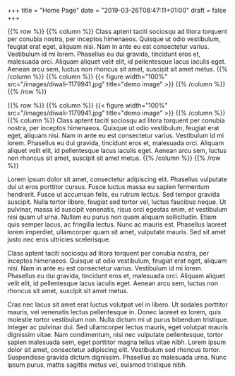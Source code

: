 +++
title = "Home Page"
date = "2019-03-26T08:47:11+01:00"
draft = false
+++

{{% row %}}
{{% column %}}
Class aptent taciti sociosqu ad litora torquent per conubia nostra, per inceptos himenaeos. Quisque ut odio vestibulum, feugiat erat eget, aliquam nisi. Nam in ante eu est consectetur varius. Vestibulum id mi lorem. Phasellus eu dui gravida, tincidunt eros et, malesuada orci. Aliquam aliquet velit elit, id pellentesque lacus iaculis eget. Aenean arcu sem, luctus non rhoncus sit amet, suscipit sit amet metus.
{{% /column %}}
{{% column %}}
{{< figure width="100%" src="/images/diwali-1179941.jpg" title="demo image" >}}
{{% /column %}}
{{% /row %}}

{{% row %}}
{{% column %}}
{{< figure width="100%" src="/images/diwali-1179941.jpg" title="demo image" >}}
{{% /column %}}
{{% column %}}
Class aptent taciti sociosqu ad litora torquent per conubia nostra, per inceptos himenaeos. Quisque ut odio vestibulum, feugiat erat eget, aliquam nisi. Nam in ante eu est consectetur varius. Vestibulum id mi lorem. Phasellus eu dui gravida, tincidunt eros et, malesuada orci. Aliquam aliquet velit elit, id pellentesque lacus iaculis eget. Aenean arcu sem, luctus non rhoncus sit amet, suscipit sit amet metus.
{{% /column %}}
{{% /row %}}

Lorem ipsum dolor sit amet, consectetur adipiscing elit. Phasellus vulputate dui ut eros porttitor cursus. Fusce luctus massa eu sapien fermentum hendrerit. Fusce ut accumsan felis, eu rutrum lectus. Sed tempor gravida suscipit. Nulla tortor libero, feugiat sed tortor vel, luctus faucibus neque. Ut pulvinar, massa id suscipit venenatis, risus orci egestas enim, et vestibulum nisi quam ut urna. Nullam eu purus non quam aliquam sollicitudin. Etiam quis semper lacus, ac fringilla lectus. Nunc ac mauris est. Phasellus laoreet lorem imperdiet, ullamcorper quam sit amet, vulputate mauris. Sed sit amet justo nec eros ultricies scelerisque.

Class aptent taciti sociosqu ad litora torquent per conubia nostra, per inceptos himenaeos. Quisque ut odio vestibulum, feugiat erat eget, aliquam nisi. Nam in ante eu est consectetur varius. Vestibulum id mi lorem. Phasellus eu dui gravida, tincidunt eros et, malesuada orci. Aliquam aliquet velit elit, id pellentesque lacus iaculis eget. Aenean arcu sem, luctus non rhoncus sit amet, suscipit sit amet metus.

Cras nec lacus sit amet erat luctus volutpat vel in libero. Ut sodales porttitor mauris, vel venenatis lectus pellentesque in. Donec laoreet ex lorem, quis molestie tortor vestibulum non. Nulla dictum mi ut purus bibendum tristique. Integer ac pulvinar dui. Sed ullamcorper lectus mauris, eget volutpat mauris dignissim vitae. Nam condimentum, nisi nec vulputate pellentesque, tortor sapien malesuada sem, eget porttitor magna tellus vitae nibh. Lorem ipsum dolor sit amet, consectetur adipiscing elit. Vestibulum sed rhoncus tortor. Suspendisse gravida dictum dignissim. Phasellus ac malesuada urna. Nunc ipsum purus, mattis sagittis metus vel, euismod tristique nibh.